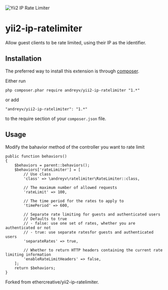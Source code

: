 ![Yii2 IP Rate Limiter](resources/banner.jpg)

# yii2-ip-ratelimiter
Allow guest clients to be rate limited, using their IP as the identifier.

## Installation

The preferred way to install this extension is through [composer](http://getcomposer.org/download/).

Either run

```
php composer.phar require andreyv/yii2-ip-ratelimiter "1.*"
```

or add

```
"andreyv/yii2-ip-ratelimiter": "1.*"
```

to the require section of your `composer.json` file.

## Usage

Modify the bahavior method of the controller you want to rate limit

```
public function behaviors()
{
	$behaviors = parent::behaviors();
	$behaviors['rateLimiter'] = [
		// Use class
		'class' => \andreyv\ratelimiter\RateLimiter::class,

		// The maximum number of allowed requests
		'rateLimit' => 100,

		// The time period for the rates to apply to
		'timePeriod' => 600,

		// Separate rate limiting for guests and authenticated users
		// Defaults to true
		// - false: use one set of rates, whether you are authenticated or not
		// - true: use separate ratesfor guests and authenticated users
		'separateRates' => true,

		// Whether to return HTTP headers containing the current rate limiting information
		'enableRateLimitHeaders' => false,
	];
	return $behaviors;
}
```

Forked from ethercreative/yii2-ip-ratelimiter.